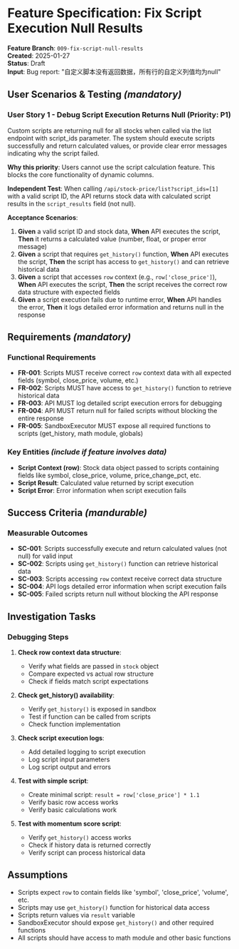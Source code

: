 # Feature Specification: Fix Script Execution Null Results

**Feature Branch**: `009-fix-script-null-results`  
**Created**: 2025-01-27  
**Status**: Draft  
**Input**: Bug report: "自定义脚本没有返回数据，所有行的自定义列值均为null"

## User Scenarios & Testing *(mandatory)*

### User Story 1 - Debug Script Execution Returns Null (Priority: P1)

Custom scripts are returning null for all stocks when called via the list endpoint with script_ids parameter. The system should execute scripts successfully and return calculated values, or provide clear error messages indicating why the script failed.

**Why this priority**: Users cannot use the script calculation feature. This blocks the core functionality of dynamic columns.

**Independent Test**: When calling `/api/stock-price/list?script_ids=[1]` with a valid script ID, the API returns stock data with calculated script results in the `script_results` field (not null).

**Acceptance Scenarios**:

1. **Given** a valid script ID and stock data, **When** API executes the script, **Then** it returns a calculated value (number, float, or proper error message)
2. **Given** a script that requires `get_history()` function, **When** API executes the script, **Then** the script has access to `get_history()` and can retrieve historical data
3. **Given** a script that accesses `row` context (e.g., `row['close_price']`), **When** API executes the script, **Then** the script receives the correct row data structure with expected fields
4. **Given** a script execution fails due to runtime error, **When** API handles the error, **Then** it logs detailed error information and returns null in the response

## Requirements *(mandatory)*

### Functional Requirements

- **FR-001**: Scripts MUST receive correct `row` context data with all expected fields (symbol, close_price, volume, etc.)
- **FR-002**: Scripts MUST have access to `get_history()` function to retrieve historical data
- **FR-003**: API MUST log detailed script execution errors for debugging
- **FR-004**: API MUST return null for failed scripts without blocking the entire response
- **FR-005**: SandboxExecutor MUST expose all required functions to scripts (get_history, math module, globals)

### Key Entities *(include if feature involves data)*

- **Script Context (row)**: Stock data object passed to scripts containing fields like symbol, close_price, volume, price_change_pct, etc.
- **Script Result**: Calculated value returned by script execution
- **Script Error**: Error information when script execution fails

## Success Criteria *(mandurable)*

### Measurable Outcomes

- **SC-001**: Scripts successfully execute and return calculated values (not null) for valid input
- **SC-002**: Scripts using `get_history()` function can retrieve historical data
- **SC-003**: Scripts accessing `row` context receive correct data structure
- **SC-004**: API logs detailed error information when script execution fails
- **SC-005**: Failed scripts return null without blocking the API response

## Investigation Tasks

### Debugging Steps

1. **Check row context data structure**:
   - Verify what fields are passed in `stock` object
   - Compare expected vs actual row structure
   - Check if fields match script expectations

2. **Check get_history() availability**:
   - Verify `get_history()` is exposed in sandbox
   - Test if function can be called from scripts
   - Check function implementation

3. **Check script execution logs**:
   - Add detailed logging to script execution
   - Log script input parameters
   - Log script output and errors

4. **Test with simple script**:
   - Create minimal script: `result = row['close_price'] * 1.1`
   - Verify basic row access works
   - Verify basic calculations work

5. **Test with momentum score script**:
   - Verify `get_history()` access works
   - Check if history data is returned correctly
   - Verify script can process historical data

## Assumptions

- Scripts expect `row` to contain fields like 'symbol', 'close_price', 'volume', etc.
- Scripts may use `get_history()` function for historical data access
- Scripts return values via `result` variable
- SandboxExecutor should expose `get_history()` and other required functions
- All scripts should have access to math module and other basic functions

